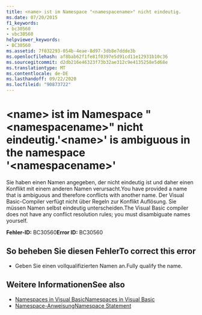 ```yaml
---
title: <name> ist im Namespace "<namespacename>" nicht eindeutig.
ms.date: 07/20/2015
f1_keywords:
- bc30560
- vbc30560
helpviewer_keywords:
- BC30560
ms.assetid: 7f032293-054b-4eae-8d97-3db8e7ddde3b
ms.openlocfilehash: af8bab62f1fe81f0397e5d91cd11e12931b10c36
ms.sourcegitcommit: d2db216e46323f73b32ae312c9e4135258e5d68e
ms.translationtype: MT
ms.contentlocale: de-DE
ms.lasthandoff: 09/22/2020
ms.locfileid: "90873722"
---
```

# <a name="name-is-ambiguous-in-the-namespace-namespacename"></a><span data-ttu-id="a87b6-102">\<name> ist im Namespace "\<namespacename>" nicht eindeutig.</span><span class="sxs-lookup"><span data-stu-id="a87b6-102">'\<name>' is ambiguous in the namespace '\<namespacename>'</span></span>

<span data-ttu-id="a87b6-103">Sie haben einen Namen angegeben, der nicht eindeutig ist und daher einen Konflikt mit einem anderen Namen verursacht.</span><span class="sxs-lookup"><span data-stu-id="a87b6-103">You have provided a name that is ambiguous and therefore conflicts with another name.</span></span> <span data-ttu-id="a87b6-104">Der Visual Basic-Compiler verfügt nicht über Regeln zur Konflikt Auflösung. Sie müssen Namen selbst eindeutig unterscheiden.</span><span class="sxs-lookup"><span data-stu-id="a87b6-104">The Visual Basic compiler does not have any conflict resolution rules; you must disambiguate names yourself.</span></span>  
  
 <span data-ttu-id="a87b6-105">**Fehler-ID:** BC30560</span><span class="sxs-lookup"><span data-stu-id="a87b6-105">**Error ID:** BC30560</span></span>  
  
## <a name="to-correct-this-error"></a><span data-ttu-id="a87b6-106">So beheben Sie diesen Fehler</span><span class="sxs-lookup"><span data-stu-id="a87b6-106">To correct this error</span></span>  
  
- <span data-ttu-id="a87b6-107">Geben Sie einen vollqualifizierten Namen an.</span><span class="sxs-lookup"><span data-stu-id="a87b6-107">Fully qualify the name.</span></span>  
  
## <a name="see-also"></a><span data-ttu-id="a87b6-108">Weitere Informationen</span><span class="sxs-lookup"><span data-stu-id="a87b6-108">See also</span></span>

- [<span data-ttu-id="a87b6-109">Namespaces in Visual Basic</span><span class="sxs-lookup"><span data-stu-id="a87b6-109">Namespaces in Visual Basic</span></span>](../../programming-guide/program-structure/namespaces.md)
- [<span data-ttu-id="a87b6-110">Namespace-Anweisung</span><span class="sxs-lookup"><span data-stu-id="a87b6-110">Namespace Statement</span></span>](../statements/namespace-statement.md)
